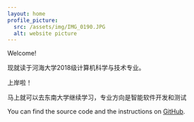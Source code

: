 ```yaml
---
layout: home
profile_picture:
  src: /assets/img/IMG_0190.JPG
  alt: website picture
---
```


<p>
  Welcome!
</p>
<p>
  现就读于河海大学2018级计算机科学与技术专业。
</p>
<p>
    上岸啦！
</p>
<p>
  马上就可以去东南大学继续学习，专业方向是智能软件开发和测试
</p> 
<p>
  You can find the source code and the instructions on <a href="https://github.com/yuanjialegithub/yuanjiale.github.io">GitHub</a>.
</p>
